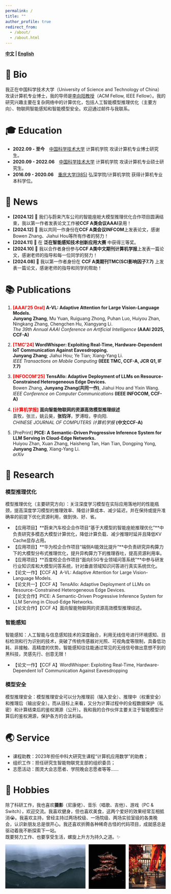```yaml
---
permalink: /
title: ""
author_profile: true
redirect_from: 
  - /about/
  - /about.html
---
```


**[中文](/) \| [English](/english)**

# 👤 Bio

我正在中国科学技术大学（University of Science and Technology of China）攻读计算机专业博士，我的导师是[李向阳教授](http://staff.ustc.edu.cn/~xiangyangli/)（ACM Fellow, IEEE Fellow）。我的研究兴趣主要在复杂网络中的计算优化，包括人工智能模型推理优化（主要方向）、物联网智能感知和智能模型安全。欢迎通过邮件与我联系。


# 🎓 Education
- **2022.09 - 至今**&emsp;<a href="https://ustc.edu.cn/" style="color: inherit;">中国科学技术大学</a> 计算机学院 攻读计算机专业博士研究生。
- **2020.09 - 2022.06**&emsp;<a href="https://ustc.edu.cn/" style="color: inherit;">中国科学技术大学</a> 计算机学院 攻读计算机专业硕士研究生。
- **2016.09 - 2020.06**&emsp;<a href="https://www.cqu.edu.cn/" style="color: inherit;">重庆大学(985)</a> 弘深学院/计算机学院 获得计算机专业本科学位。

# 📰 News
- **[2024.12]** 🎉 我们与蔚来汽车公司的智能座舱大模型推理优化合作项目圆满结束，我以第一作者发表论文工作被**CCF A类会议AAAI**录用！
- **[2024.12]** 🎉 我以共同一作身份在**CCF A类会议INFCOM**上发表论文，感谢Bowen Zhang、Jiahui Hou等所有作者的努力！
- **[2024.11]** 🎉 在 **泛在智能感知技术创新应用大赛** 中获得三等奖。
- **[2024.10]** 🎉 我以合作者身份参与**CCF A类中文期刊计算机学报**上发表一篇论文，感谢老师的指导和每一位同学的努力！
- **[2024.08]** 🎉 我以第一作者身份在 **CCF A类期刊TMC(SCI影响因子7.7)** 上发表一篇论文，感谢老师的指导和同学的帮助！

# 📚 Publications
1. <span style="color: red; font-weight: bold;">[AAAI'25 Oral]</span> **A-VL: Adaptive Attention for Large Vision-Language Models.**  
   **Junyang Zhang**, Mu Yuan, Ruiguang Zhong, Puhan Luo, Huiyou Zhan, Ningkang Zhang, Chengchen Hu, Xiangyang Li.  
   *The 39th Annual AAAI Conference on Artificial Intelligence* **(AAAI 2025, CCF-A)**

2. <span style="color: red; font-weight: bold;">[TMC'24]</span> **WordWhisper: Exploiting Real-Time, Hardware-Dependent IoT Communication Against Eavesdropping.**  
   **Junyang Zhang**; Jiahui Hou; Ye Tian; Xiang-Yang Li.  
   *IEEE Transactions on Mobile Computing* **(IEEE TMC, CCF-A, JCR Q1, IF 7.7)**

3. <span style="color: red; font-weight: bold;">[INFOCOM'25]</span> **TensAllo: Adaptive Deployment of LLMs on Resource-Constrained Heterogeneous Edge Devices.**  
   Bowen Zhang, **Junyang Zhang(共同一作)**, Jiahui Hou and Yixin Wang.  
   *IEEE Conference on Computer Communications* **(IEEE INFOCOM, CCF-A)**

4. <span style="color: red; font-weight: bold;">[计算机学报]</span> **面向智能物联网的资源高效模型推理综述**  
   袁牧，张兰，姚云昊，**张钧洋**，罗溥晗，李向阳.   
   *CHINESE JOURNAL OF COMPUTERS 计算机学报* **(中文CCF-A)**

5. [PrePrint] **PICE: A Semantic-Driven Progressive Inference System for LLM Serving in Cloud-Edge Networks.**  
   Huiyou Zhan, Xuan Zhang, Haisheng Tan, Han Tian, Dongping Yong, **Junyang Zhang**, Xiang-Yang Li.   
   *arXiv*
 



# 📝 Research

### 模型推理优化

模型推理优化（主要研究方向）：关注深度学习模型在实际应用落地时的性能瓶颈，提高深度学习模型的推理效率、降低计算成本、减少延迟，并在保持或提升准确率的前提下优化资源利用，做到快、好、省。
- 【应用项目】**蔚来汽车校企合作项目“基于大模型的智能座舱推理优化”**中负责研究多模态大模型计算优化，降低计算负载、减少推理时延并且降低KV Cache显存占用。
- 【应用项目】**华为校企合作项目“端侧AI能效比提升”**中负责研究异构算力下的大模型分布式推理优化，提升异构算力下的推理吞吐，提高资源利用率。
- 【应用项目】**百度校企合作项目“面向ESG专业领域问答系统”**中参与研发行业知识库和大模型问答系统，针对垂直领域知识问答进行真实系统优化。
- 【论文一作】【CCF A】A-VL: Adaptive Attention for Large Vision-Language Models.
- 【论文共一】【CCF A】TensAllo: Adaptive Deployment of LLMs on Resource-Constrained Heterogeneous Edge Devices.
- 【论文合作】PICE: A Semantic-Driven Progressive Inference System for LLM Serving in Cloud-Edge Networks.
- 【论文合作】【CCF A】面向智能物联网的资源高效模型推理综述。

### 智能感知

智能感知：人工智能与信息感知技术的深度融合，利用无线信号进行环境感知、目标检测和行为识别的技术，突破了传统传感器对光照、可视角度等限制，具备低功耗、非接触、高精度的优势。智能感知往往能通过常见的无线信号做出意想不到的黑科技，灵感先行、创意无限！
- 【论文一作】【CCF A】WordWhisper: Exploiting Real-Time, Hardware-Dependent IoT Communication Against Eavesdropping

### 模型安全

模型推理安全：模型推理安全可以分为推理前（输入安全）、推理中（权重安全）和推理后（输出安全）。而从目标上来看，又分为计算过程中的全程数据保护（私密）和计算结束后的鉴权溯源（公开）。我和我的合作伙伴主要关注于智能模型计算后的鉴权溯源，保护各方的合法利益。



# 🌏 Service
- 课程助教：2023年担任中科大研究生课程“计算机应用数学”的助教；
- 组织工作：担任研究生智能物联党支部的组织委员；
- 志愿活动：图灵大会志愿者、学院晚会志愿者等等……


# 💫 Hobbies

除了科研工作，我也喜欢**摄影**（尼康佬）、音乐（唱歌、吉他）、游戏（PC & Switch），欢迎交流。我喜欢健身，但也喜欢美食，这两个爱好的效果经常互相抵消😭。我喜欢主持，曾经主持过两场校级、一场院级、两场实验室级的各类晚会，认识新朋友总是很开心。我还喜欢折腾各种稀奇古怪的代码项目，成就感总是驱动着我不断探索下一站。   
既要努力工作、也要享受生活，螺旋上升方为持久之道。✨


<div style="width:100%; margin:0 auto;">
    <div style="display:flex; width:100%; margin-bottom:10px;">
      <!-- 第一张图片 -->
      <div style="flex:0 0 50%; margin-right:2%;">
        <!-- 图片裁剪容器：利用 padding-top 设置固定比例 -->
        <div style="position:relative; width:100%; overflow:hidden; padding-top:55%;">
          <a href="/images/IMG70.jpg" target="_blank">
          <img src="../images/IMG70_small.jpg" alt="摄影作品" style="position:absolute; top:0; left:0; width:100%; height:100%; object-fit:cover;"> </a>
        </div>
      </div>
      <!-- 第二张图片 -->
      <div style="flex:0 0 23%; margin-right:2%;">
        <div style="position:relative; width:100%; overflow:hidden; padding-top:120%;">
          <a href="/images/IMG69.jpg" target="_blank">
          <img src="../images/IMG69_small.jpg" alt="摄影作品" style="position:absolute; top:0; left:0; width:100%; height:100%; object-fit:cover;"></a>
        </div>
      </div>
    <!-- 第三张图片 -->
      <div style="flex:0 0 23%">
        <div style="position:relative; width:100%; overflow:hidden; padding-top:120%;">
          <a href="/images/IMG71.jpg" target="_blank">
          <img src="./images/IMG71_small.jpg" alt="摄影作品" style="position:absolute; top:0; left:0; width:100%; height:100%; object-fit:cover;"></a>
        </div>
      </div>
    </div>


  </div>

<br>

